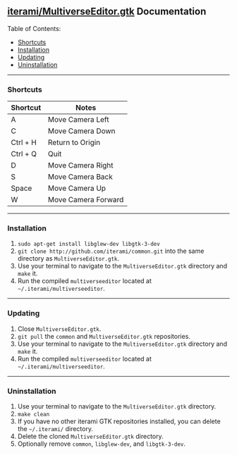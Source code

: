 [iterami/MultiverseEditor.gtk](https://github.com/iterami/MultiverseEditor.gtk) Documentation
---------------------------------------------------------------------------------------------

Table of Contents:
* [Shortcuts](#shortcuts)
* [Installation](#installation)
* [Updating](#updating)
* [Uninstallation](#uninstallation)

---

### Shortcuts

Shortcut         | Notes
-----------------|--------------------
A                | Move Camera Left
C                | Move Camera Down
Ctrl + H         | Return to Origin
Ctrl + Q         | Quit
D                | Move Camera Right
S                | Move Camera Back
Space            | Move Camera Up
W                | Move Camera Forward

---

### Installation

1. `sudo apt-get install libglew-dev libgtk-3-dev`
2. `git clone http://github.com/iterami/common.git` into the same directory as `MultiverseEditor.gtk`.
3. Use your terminal to navigate to the `MultiverseEditor.gtk` directory and `make` it.
4. Run the compiled `multiverseeditor` located at `~/.iterami/multiverseeditor`.

---

### Updating

1. Close `MultiverseEditor.gtk`.
2. `git pull` the `common` and `MultiverseEditor.gtk` repositories.
3. Use your terminal to navigate to the `MultiverseEditor.gtk` directory and `make` it.
4. Run the compiled `multiverseeditor` located at `~/.iterami/multiverseeditor`.

---

### Uninstallation

1. Use your terminal to navigate to the `MultiverseEditor.gtk` directory.
2. `make clean`
3. If you have no other iterami GTK repositories installed, you can delete the `~/.iterami/` directory.
4. Delete the cloned `MultiverseEditor.gtk` directory.
5. Optionally remove `common`, `libglew-dev`, and `libgtk-3-dev`.
